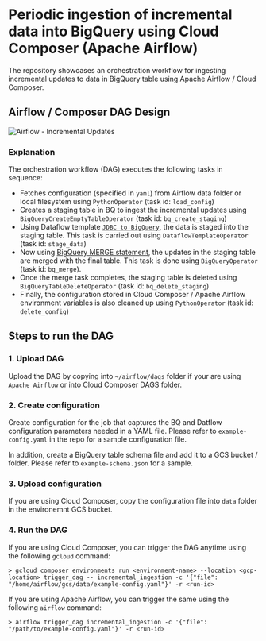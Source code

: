 # Periodic ingestion of incremental data into BigQuery using Cloud Composer (Apache Airflow)

The repository showcases an orchestration workflow for ingesting incremental updates to data in BigQuery table using Apache Airflow / Cloud Composer.

## Airflow / Composer DAG Design
![Airflow - Incremental Updates](https://user-images.githubusercontent.com/20769938/70675379-06f81e80-1caf-11ea-9738-67fac2872c23.png)
### Explanation
The orchestration workflow (DAG) executes the following tasks in sequence:
* Fetches configuration (specified in `yaml`) from Airflow data folder or local filesystem using `PythonOperator`  (task id: `load_config`)
* Creates a staging table in BQ to ingest the incremental updates using `BigQueryCreateEmptyTableOperator`  (task id: `bq_create_staging`)
* Using Dataflow template [`JDBC to BigQuery`](https://cloud.google.com/dataflow/docs/guides/templates/provided-batch#jdbctobigquery), the data is staged into the staging table. This task is carried out using `DataflowTemplateOperator` (task id: `stage_data`)
* Now using [BigQuery MERGE statement](https://cloud.google.com/bigquery/docs/reference/standard-sql/dml-syntax#merge_statement), the updates in the staging table are merged with the final table. This task is done using `BigQueryOperator` (task id: `bq_merge`).
* Once the merge task completes, the staging table is deleted using `BigQueryTableDeleteOperator` (task id: `bq_delete_staging`)
* Finally, the configuration stored in Cloud Composer / Apache Airflow environment variables is also cleaned up using `PythonOperator` (task id: `delete_config`)

## Steps to run the DAG

### 1. Upload DAG
Upload the DAG by copying into `~/airflow/dags` folder if your are using `Apache Airflow` or into Cloud Composer DAGS folder.

### 2. Create configuration

Create configuration for the job that captures the BQ and Datflow configuration parameters needed in a YAML file. Please refer to `example-config.yaml` in the repo for a sample configuration file.

In addition, create a BigQuery table schema file and add it to a GCS bucket / folder. Please refer to `example-schema.json` for a sample.

### 3. Upload configuration

If you are using Cloud Composer, copy the configuration file into `data` folder in the environemnt GCS bucket.

### 4. Run the DAG

If you are using Cloud Composer, you can trigger the DAG anytime using the following `gcloud` command:

```
> gcloud composer environments run <environment-name> --location <gcp-location> trigger_dag -- incremental_ingestion -c '{"file": "/home/airflow/gcs/data/example-config.yaml"}' -r <run-id> 
```

If you are using Apache Airflow, you can trigger the same using the following `airflow` command:

```
> airflow trigger_dag incremental_ingestion -c '{"file": "/path/to/example-config.yaml"}' -r <run-id> 
```